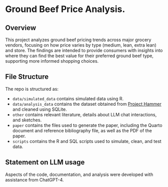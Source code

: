 # Ground Beef Price Analysis.

## Overview

This project analyzes ground beef pricing trends across major grocery vendors, focusing on how price varies by type (medium, lean, extra lean) and store. The findings are intended to provide consumers with insights into where they can find the best value for their preferred ground beef type, supporting more informed shopping choices.

## File Structure

The repo is structured as:

-   `data/simulated_data` contains simulated data using R.
-   `data/analysis_data` contains the dataset obtained from [Project Hammer](https://jacobfilipp.com/hammer/) and cleaned using SQLite.
-   `other` contains relevant literature, details about LLM chat interactions, and sketches.
-   `paper` contains the files used to generate the paper, including the Quarto document and reference bibliography file, as well as the PDF of the paper. 
-   `scripts` contains the R and SQL scripts used to simulate, clean, and test data.


## Statement on LLM usage

Aspects of the code, documentation, and analysis were developed with assistance from ChatGPT-4.
